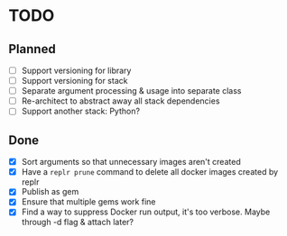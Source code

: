 # TODO

## Planned

- [ ] Support versioning for library
- [ ] Support versioning for stack
- [ ] Separate argument processing & usage into separate class
- [ ] Re-architect to abstract away all stack dependencies
- [ ] Support another stack: Python?

## Done

- [x] Sort arguments so that unnecessary images aren't created
- [x] Have a `replr prune` command to delete all docker images created by replr
- [x] Publish as gem
- [x] Ensure that multiple gems work fine
- [x] Find a way to suppress Docker run output, it's too verbose. Maybe through -d flag & attach later?
